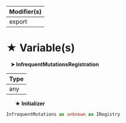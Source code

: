 | Modifier(s)                            |
|----------------------------------------|
| export |

# &#9733; Variable(s)

&nbsp;&nbsp; **&#10148; InfrequentMutationsRegistration**

| Type                        |
|-----------------------------|
| any |

&nbsp;&nbsp;&nbsp;&nbsp;&nbsp; **&#9733; Initializer**

```ts
InfrequentMutations as unknown as IRegistry
```